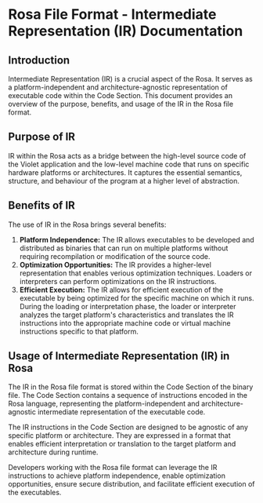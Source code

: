 # Rosa File Format - Intermediate Representation (IR) Documentation

## Introduction
Intermediate Representation (IR) is a crucial aspect of the Rosa.
It serves as a platform-independent and architecture-agnostic representation of
executable code within the Code Section. This document provides an overview of
the purpose, benefits, and usage of the IR in the Rosa file format.

## Purpose of IR
IR within the Rosa acts as a bridge between
the high-level source code of the Violet application and the low-level machine
code that runs on specific hardware platforms or architectures. It captures the
essential semantics, structure, and behaviour of the program at a higher level
of abstraction.

## Benefits of IR
The use of IR in the Rosa brings several benefits:

1. **Platform Independence:** The IR allows executables to be developed and distributed as binaries that can run on multiple platforms without requiring recompilation or modification of the source code.
2. **Optimization Opportunities:** The IR provides a higher-level representation that enables verious optimization techniques. Loaders or interpreters can perform optimizations on the IR instructions.
3. **Efficient Execution:** The IR allows for efficient execution of the executable by being optimized for the specific machine on which it runs. During the loading or interpretation phase, the loader or interpreter analyzes the target platform's characteristics and translates the IR instructions into the appropriate machine code or virtual machine instructions specific to that platform.

## Usage of Intermediate Representation (IR) in Rosa
The IR in the Rosa file format is stored within the Code Section of the binary file.
The Code Section contains a sequence of instructions encoded in the Rosa language,
representing the platform-independent and architecture-agnostic intermediate representation of the executable code.

The IR instructions in the Code Section are designed to be agnostic of any specific
platform or architecture. They are expressed in a format that enables efficient 
interpretation or translation to the target platform and architecture during runtime.

Developers working with the Rosa file format can leverage the IR instructions to achieve
platform independence, enable optimization opportunities, ensure secure distribution, and
facilitate efficient execution of the executables.
